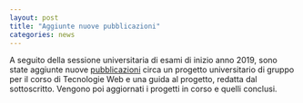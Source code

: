 ```yaml
---
layout: post
title: "Aggiunte nuove pubblicazioni"
categories: news
---
```


A seguito della sessione universitaria di esami di inizio anno 2019, sono state aggiunte nuove [pubblicazioni](/projects/uni) circa un progetto universitario di gruppo per il corso di Tecnologie Web e una guida al progetto, redatta dal sottoscritto. Vengono poi aggiornati i progetti in corso e quelli conclusi.